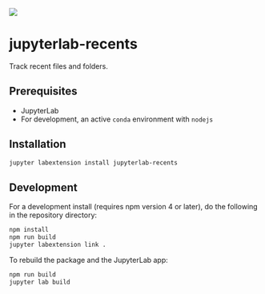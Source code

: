 ![](https://github.com/mlhenderson/jupyterlab-recents/workflows/build.yml/badge.svg)

# jupyterlab-recents

Track recent files and folders.


## Prerequisites

* JupyterLab
* For development, an active `conda` environment with `nodejs`

## Installation

```bash
jupyter labextension install jupyterlab-recents
```

## Development

For a development install (requires npm version 4 or later), do the following in the repository directory:

```bash
npm install
npm run build
jupyter labextension link .
```

To rebuild the package and the JupyterLab app:

```bash
npm run build
jupyter lab build
```
